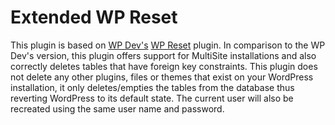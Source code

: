 # Extended WP Reset

This plugin is based on [WP Dev's](https://profiles.wordpress.org/wp-dev-1) [WP Reset](https://wordpress.org/plugins/wp-reset/) plugin. In comparison to the WP Dev's version, this plugin offers support for MultiSite installations and also correctly deletes tables that have foreign key constraints. This plugin does not delete any other plugins, files or themes that exist on your WordPress installation, it only deletes/empties the tables from the database thus reverting WordPress to its default state. The current user will also be recreated using the same user name and password. 
